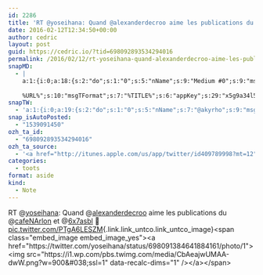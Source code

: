```yaml
---
id: 2286
title: 'RT @yoseihana: Quand @alexanderdecroo aime les publications du @cafeNArlon et @6x7asbl :) pic.twitter.com/PTgA6LESZM'
date: 2016-02-12T12:34:50+00:00
author: cedric
layout: post
guid: https://cedric.io/?tid=698092893534294016
permalink: /2016/02/12/rt-yoseihana-quand-alexanderdecroo-aime-les-publications-du-cafenarlon-et-6x7asbl-pic-twitter-com-ptga6leszm/
snapMD:
  - |
    a:1:{i:0;a:18:{s:2:"do";s:1:"0";s:5:"nName";s:9:"Medium #0";s:9:"msgFormat";s:19:"%FULLTEXT%
    
    %URL%";s:10:"msgTFormat";s:7:"%TITLE%";s:6:"appKey";s:29:"x5g9a34l5z294i5y2q284e4g54454";s:6:"appSec";s:85:"d3h0a44e4s2b4i5u2r234m5f5b4v2l5q2a444h574347464a454x2w20374447494c484b4w2c464f5u2d4z2";s:8:"inclTags";s:1:"1";s:7:"fltrsOn";i:0;s:5:"fltrs";a:0:{}s:7:"proxyOn";i:0;s:7:"useSURL";i:0;s:1:"v";i:350;s:4:"publ";s:1:"0";s:11:"accessToken";s:65:"2353413aa5437433e5648ccf74a16119308317c52d1a24d8ed99f26add037528a";s:12:"appAppUserID";s:65:"104b21fd8da79171a6e7bf800d03b4b761204f242935e05d2d86850a6b1635f77";s:14:"appAppUserName";s:26:"Cédric Bousmanne (akyrho)";s:13:"appAppUserURL";s:26:"https://medium.com/@akyrho";s:7:"pubList";a:0:{}}}
snapTW:
  - 'a:1:{i:0;a:19:{s:2:"do";s:1:"0";s:5:"nName";s:7:"@akyrho";s:9:"msgFormat";s:26:"%TITLE%. %EXCERPT% - %URL%";s:6:"appKey";s:55:"x5g9a8325v2y475r3c4m48584n53446p423r3r5u3e356j5j3k4r2p3";s:6:"appSec";s:105:"d3h0a94o46415u594v3q5l5n5l4r4x474x4j484o473u4i5w2m4k494z2k344n306n5r3l5v2s554p4n3p3k45495c3z4v4d3m3u5w525";s:7:"fltrsOn";i:0;s:5:"fltrs";a:0:{}s:7:"proxyOn";i:0;s:7:"useSURL";i:0;s:1:"v";i:350;s:5:"twURL";s:25:"http://twitter.com/akyrho";s:11:"accessToken";s:50:"6678782-Eyg60SCeh7762DEIsYtTPD5GVeOuSN8ATMdF2Lpppe";s:14:"accessTokenSec";s:45:"PgGDCbcYLJnR5esZjY9ID72A33mUNCYnQwaQTBsojSJNa";s:5:"tw140";i:0;s:10:"riComments";s:1:"1";s:11:"riCommentsM";s:1:"1";s:12:"riCommentsAA";s:1:"1";s:8:"attchImg";s:1:"1";s:9:"wpImgSize";s:4:"full";}}'
snap_isAutoPosted:
  - "1539091450"
ozh_ta_id:
  - "698092893534294016"
ozh_ta_source:
  - '<a href="http://itunes.apple.com/us/app/twitter/id409789998?mt=12" rel="nofollow">Twitter for Mac</a>'
categories:
  - toots
format: aside
kind:
  - Note
---
```

RT <span class="username username_linked">@<a href="https://twitter.com/yoseihana" title="Annabelle Buffart 👾🐱🦄">yoseihana</a></span>: Quand <span class="username username_linked">@<a href="https://twitter.com/alexanderdecroo" title="Alexander De Croo">alexanderdecroo</a></span> aime les publications du <span class="username username_linked">@<a href="https://twitter.com/cafeNArlon" title="Café Numérique Arlon">cafeNArlon</a></span> et <span class="username username_linked">@<a href="https://twitter.com/6x7asbl" title="6x7 ASBL">6x7asbl</a></span> 🙂 [pic.twitter.com/PTgA6LESZM](https://twitter.com/yoseihana/status/698091384641884161/photo/1 "https://twitter.com/yoseihana/status/698091384641884161/photo/1"){.link.link_untco.link_untco_image}<span class="embed_image embed_image_yes"><a href="https://twitter.com/yoseihana/status/698091384641884161/photo/1"><img src="https://i1.wp.com/pbs.twimg.com/media/CbAeajwUMAA-dwW.png?w=900&#038;ssl=1" data-recalc-dims="1" /></a></span>
